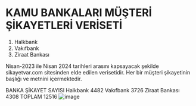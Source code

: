 # KAMU BANKALARI MÜŞTERİ ŞİKAYETLERİ VERİSETİ
1. Halkbank
2. Vakıfbank
3. Ziraat Bankası

Nisan-2023 ile Nisan 2024 tarihleri arasını kapsayacak şekilde sikayetvar.com sitesinden elde edilen verisetidir. Her bir müşteri şikayetinin başlığı ve metnini içermektedir.

BANKA	ŞİKAYET SAYISI
Halkbank	4482
Vakıfbank	3726
Ziraat Bankası	4308
TOPLAM	12516
![image](https://github.com/user-attachments/assets/f93cabe7-b0c7-462f-8c2c-b55b85ded0ce)

